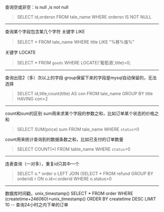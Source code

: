 查询空或非空：is null ,is not null
> SELECT id,ordersn FROM tale_name WHERE ordersn IS NOT NULL

------------
查询某个字段包含某几个字符
关键字 LIKE
> SELECT * FROM tale_name WHERE title LIKE "%移%值%"

关键字 LOCATE
> SELECT * FROM `goods` WHERE LOCATE('葡萄酒',title)>0;

------------
查询出现2（多）次以上的字段
group保留下来的字段是mysql自动保留的，无法选择
> SELECT id,title,count(title) AS con FROM tale_name GROUP BY title HAVING con>2

------------
count和sum的区别
sum用来求某个字段的参数之和，比如订单某个状态的价格之和
> SELECT SUM(price) sum  FROM tale_name WHERE `status`>0

count用来统计查询到的数据条数之和，比如已支付的订单数量
> SELECT COUNT(*) FROM table_name WHERE `status`>0

------------
连表查询（一对多），重复id只其中一个
> SELECT o.* order o LEFT JOIN (SELECT * FROM refund GROUP BY orderid) r ON o.id=r.orderid WHERE o.status>0 

------------
数据库时间戳，unix_timestamp()
SELECT * FROM order WHERE (createtime+24*60*60)>unix_timestamp() ORDER BY createtime DESC LIMIT 10 -- 查询24小时之内下单的订单
